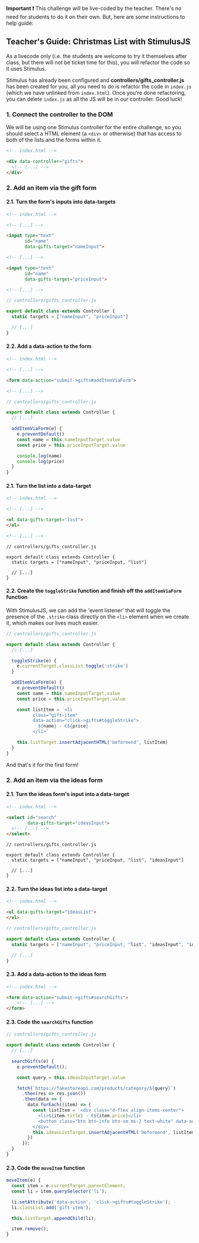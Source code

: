 **Important ❗** This challenge will be live-coded by the teacher. There's no need for students to do it on their own. But, here are some instructions to help guide:

## Teacher's Guide: Christmas List with StimulusJS

As a livecode only (i.e. the students are welcome to try it themselves after class, but there will not be ticket time for this), you will refactor the code so it uses Stimulus.

Stimulus has already been configured and **controllers/gifts_controller.js** has been created for you, all you need to do is refactor the code in `index.js` (which we have unlinked from `index.html`). Once you're done refactoring, you can delete `index.js` as all the JS will be in our controller. Good luck!

### 1. Connect the controller to the DOM

We will be using one Stimulus controller for the entire challenge, so you should select a HTML element (a `<div>` or otherwise) that has access to both of the lists and the forms within it.

```html
<!-- index.html -->

<div data-controller="gifts">
  <!-- [...] -->
</div>
```

### 2. Add an item via the gift form

#### 2.1. Turn the form's inputs into data-targets

```html
<!-- index.html -->

<!-- [...] -->

<input type="text"
       id="name"
       data-gifts-target="nameInput">

<!-- [...] -->

<input type="text"
       id="name"
       data-gifts-target="priceInput">

<!-- [...] -->
```

```js
// controllers/gifts_controller.js

export default class extends Controller {
  static targets = ["nameInput", "priceInput"]

  // [...]
}
```

#### 2.2. Add a data-action to the form

```html
<!-- index.html -->

<!-- [...] -->

<form data-action="submit->gifts#addItemViaForm">

<!-- [...] -->

```

```js
// controllers/gifts_controller.js

export default class extends Controller {
  // [...]

  addItemViaForm(e) {
    e.preventDefault()
    const name = this.nameInputTarget.value
    const price = this.priceInputTarget.value

    console.log(name)
    console.log(price)
  }
}
```

#### 2.1. Turn the list into a data-target

```html
<!-- index.html -->

<!-- [...] -->

<ol data-gifts-target="list">
</ol>

<!-- [...] -->
```

```
// controllers/gifts_controller.js

export default class extends Controller {
  static targets = ["nameInput", "priceInput, "list"]

  // [...]
}
```

#### 2.2. Create the `toggleStrike` function and finish off the `addItemViaForm` function

With StimulusJS, we can add the 'event listener' that will toggle the presence of the `.strike` class directly on the `<li>` element when we create it, which makes our lives much easier.

```js
// controllers/gifts_controller.js

export default class extends Controller {
  // [...]

  toggleStrike(e) {
    e.currentTarget.classList.toggle('strike')
  }

  addItemViaForm(e) {
    e.preventDefault()
    const name = this.nameInputTarget.value
    const price = this.priceInputTarget.value

    const listItem = `<li
          class="gift-item"
          data-action="click->gifts#toggleStrike">
            ${name} - €${price}
          </li>`

    this.listTarget.insertAdjacentHTML('beforeend', listItem)
  }
}
```

And that's it for the first form!

### 2. Add an item via the ideas form

#### 2.1. Turn the ideas form's input into a data-target

```html
<!-- index.html -->

<select id="search"
        data-gifts-target="ideasInput">
  <!-- [...] -->
</select>
```

```
// controllers/gifts_controller.js

export default class extends Controller {
  static targets = ["nameInput", "priceInput, "list", "ideasInput"]

  // [...]
}
```

#### 2.2. Turn the ideas list into a data-target

```html
<!-- index.html -->

<ul data-gifts-target="ideasList">
</ul>
```

```js
// controllers/gifts_controller.js

export default class extends Controller {
  static targets = ["nameInput", "priceInput, "list", "ideasInput", "ideasList"]

  // [...]
}
```

#### 2.3. Add a data-action to the ideas form

```html
<!-- index.html -->

<form data-action="submit->gifts#searchGifts">
    <!-- [...] -->
</form>
```

#### 2.3. Code the `searchGifts` function

```js
// controllers/gifts_controller.js

export default class extends Controller {
  // [...]

  searchGifts(e) {
    e.preventDefault();

    const query = this.ideasInputTarget.value

    fetch(`https://fakestoreapi.com/products/category/${query}`)
      .then(res => res.json())
      .then(data => {
        data.forEach((item) => {
          const listItem = `<div class="d-flex align-items-center">
            <li>${item.title} - €${item.price}</li>
            <button class="btn btn-info btn-sm ms-2 text-white" data-action="click->gifts#moveItem">Add</button>
          </div>`
          this.ideasListTarget.insertAdjacentHTML('beforeend', listItem)
        })
      });
  }
}
```

#### 2.3. Code the `moveItem` function

```js
moveItem(e) {
  const item = e.currentTarget.parentElement;
  const li = item.querySelector('li');

  li.setAttribute('data-action', 'click->gifts#toggleStrike');
  li.classList.add('gift-item');

  this.listTarget.appendChild(li);

  item.remove();
}
```
